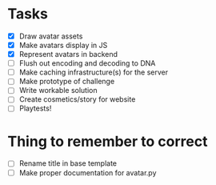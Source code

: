 # Tasks
- [x] Draw avatar assets
- [x] Make avatars display in JS
- [x] Represent avatars in backend
- [ ] Flush out encoding and decoding to DNA
- [ ] Make caching infrastructure(s) for the server
- [ ] Make prototype of challenge
- [ ] Write workable solution
- [ ] Create cosmetics/story for website
- [ ] Playtests!

# Thing to remember to correct
- [ ] Rename title in base template
- [ ] Make proper documentation for avatar.py